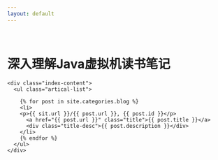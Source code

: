 ```yaml
---
layout: default
---
```


<body>
  <div class="index-wrapper">
    <div class="aside">
      <div class="info-card">
        <h1>深入理解Java虚拟机读书笔记</h1>
      </div>
      <div id="particles-js"></div>
    </div>

    <div class="index-content">
      <ul class="artical-list">
        
        {% for post in site.categories.blog %}
        <li>
        <p>{{ sit.url }}/{{ post.url }}, {{ post.id }}</p>
          <a href="{{ post.url }}" class="title">{{ post.title }}</a>
          <div class="title-desc">{{ post.description }}</div>
        </li>
        {% endfor %}
      </ul>
    </div>
  </div>
</body>
